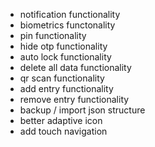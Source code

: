 - notification functionality
- biometrics functonality
- pin functionality
- hide otp functionality
- auto lock functionality
- delete all data functionality
- qr scan functionality
- add entry functionality
- remove entry functionality
- backup / import json structure
- better adaptive icon
- add touch navigation
